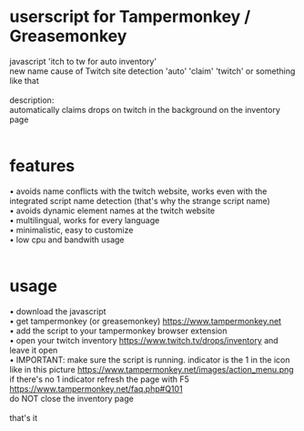 # userscript for Tampermonkey / Greasemonkey

javascript 'itch to tw for auto inventory'<br />
new name cause of Twitch site detection 'auto' 'claim' 'twitch' or something like that<br />
<br />
description:<br />
automatically claims drops on twitch in the background on the inventory page<br />
<br />

# features
• avoids name conflicts with the twitch website, works even with the integrated script name detection (that's why the strange script name)<br />
• avoids dynamic element names at the twitch website<br />
• multilingual, works for every language<br />
• minimalistic, easy to customize<br />
• low cpu and bandwith usage<br />
<br />

# usage

• download the javascript<br />
• get tampermonkey (or greasemonkey) https://www.tampermonkey.net<br />
• add the script to your tampermonkey browser extension<br />
• open your twitch inventory https://www.twitch.tv/drops/inventory and leave it open<br />
• IMPORTANT: make sure the script is running. indicator is the 1 in the icon like in this picture https://www.tampermonkey.net/images/action_menu.png<br />
	if there's no 1 indicator refresh the page with F5 https://www.tampermonkey.net/faq.php#Q101<br />
	do NOT close the inventory page<br />
<br />
that's it